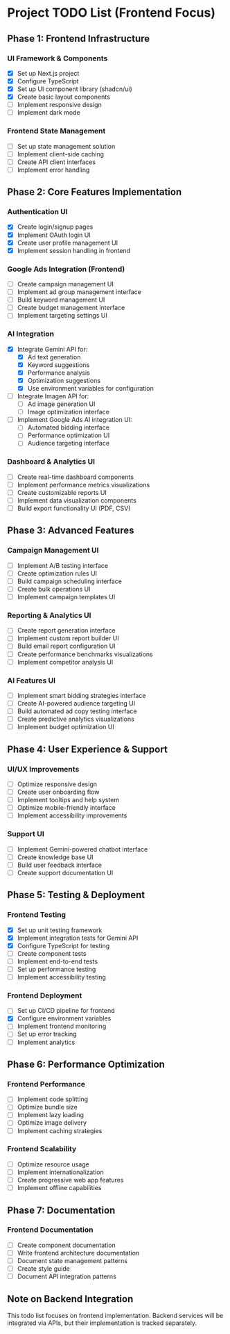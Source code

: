 # Project TODO List (Frontend Focus)

## Phase 1: Frontend Infrastructure

### UI Framework & Components
- [x] Set up Next.js project
- [x] Configure TypeScript
- [x] Set up UI component library (shadcn/ui)
- [x] Create basic layout components
- [ ] Implement responsive design
- [ ] Implement dark mode

### Frontend State Management
- [ ] Set up state management solution
- [ ] Implement client-side caching
- [ ] Create API client interfaces
- [ ] Implement error handling

## Phase 2: Core Features Implementation

### Authentication UI
- [x] Create login/signup pages
- [x] Implement OAuth login UI
- [x] Create user profile management UI
- [x] Implement session handling in frontend

### Google Ads Integration (Frontend)
- [ ] Create campaign management UI
- [ ] Implement ad group management interface
- [ ] Build keyword management UI
- [ ] Create budget management interface
- [ ] Implement targeting settings UI

### AI Integration
- [x] Integrate Gemini API for:
  - [x] Ad text generation
  - [x] Keyword suggestions
  - [x] Performance analysis
  - [x] Optimization suggestions
  - [x] Use environment variables for configuration
- [ ] Integrate Imagen API for:
  - [ ] Ad image generation UI
  - [ ] Image optimization interface
- [ ] Implement Google Ads AI integration UI:
  - [ ] Automated bidding interface
  - [ ] Performance optimization UI
  - [ ] Audience targeting interface

### Dashboard & Analytics UI
- [ ] Create real-time dashboard components
- [ ] Implement performance metrics visualizations
- [ ] Create customizable reports UI
- [ ] Implement data visualization components
- [ ] Build export functionality UI (PDF, CSV)

## Phase 3: Advanced Features

### Campaign Management UI
- [ ] Implement A/B testing interface
- [ ] Create optimization rules UI
- [ ] Build campaign scheduling interface
- [ ] Create bulk operations UI
- [ ] Implement campaign templates UI

### Reporting & Analytics UI
- [ ] Create report generation interface
- [ ] Implement custom report builder UI
- [ ] Build email report configuration UI
- [ ] Create performance benchmarks visualizations
- [ ] Implement competitor analysis UI

### AI Features UI
- [ ] Implement smart bidding strategies interface
- [ ] Create AI-powered audience targeting UI
- [ ] Build automated ad copy testing interface
- [ ] Create predictive analytics visualizations
- [ ] Implement budget optimization UI

## Phase 4: User Experience & Support

### UI/UX Improvements
- [ ] Optimize responsive design
- [ ] Create user onboarding flow
- [ ] Implement tooltips and help system
- [ ] Optimize mobile-friendly interface
- [ ] Implement accessibility improvements

### Support UI
- [ ] Implement Gemini-powered chatbot interface
- [ ] Create knowledge base UI
- [ ] Build user feedback interface
- [ ] Create support documentation UI

## Phase 5: Testing & Deployment

### Frontend Testing
- [x] Set up unit testing framework
- [x] Implement integration tests for Gemini API
- [x] Configure TypeScript for testing
- [ ] Create component tests
- [ ] Implement end-to-end tests
- [ ] Set up performance testing
- [ ] Implement accessibility testing

### Frontend Deployment
- [ ] Set up CI/CD pipeline for frontend
- [x] Configure environment variables
- [ ] Implement frontend monitoring
- [ ] Set up error tracking
- [ ] Implement analytics

## Phase 6: Performance Optimization

### Frontend Performance
- [ ] Implement code splitting
- [ ] Optimize bundle size
- [ ] Implement lazy loading
- [ ] Optimize image delivery
- [ ] Implement caching strategies

### Frontend Scalability
- [ ] Optimize resource usage
- [ ] Implement internationalization
- [ ] Create progressive web app features
- [ ] Implement offline capabilities

## Phase 7: Documentation

### Frontend Documentation
- [ ] Create component documentation
- [ ] Write frontend architecture documentation
- [ ] Document state management patterns
- [ ] Create style guide
- [ ] Document API integration patterns

## Note on Backend Integration
This todo list focuses on frontend implementation. Backend services will be integrated via APIs, but their implementation is tracked separately.

